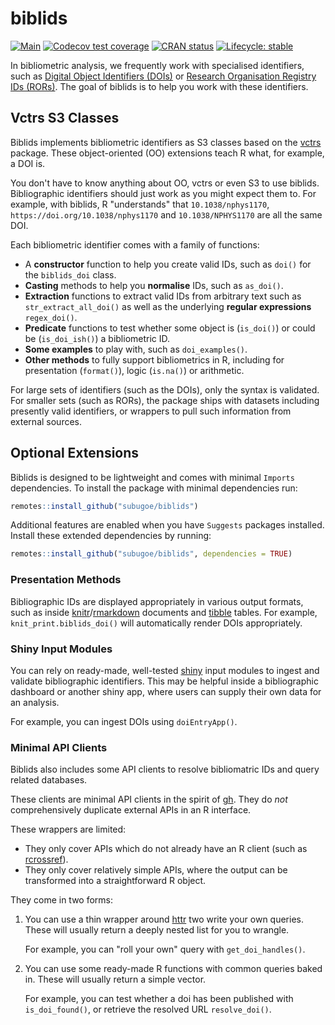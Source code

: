 
# biblids

<!-- badges: start -->
[![Main](https://github.com/subugoe/biblids/workflows/.github/workflows/main.yaml/badge.svg)](https://github.com/subugoe/biblids/actions)
[![Codecov test coverage](https://codecov.io/gh/subugoe/biblids/branch/master/graph/badge.svg)](https://codecov.io/gh/subugoe/biblids?branch=master)
[![CRAN status](https://www.r-pkg.org/badges/version/biblids)](https://CRAN.R-project.org/package=biblids)
[![Lifecycle: stable](https://img.shields.io/badge/lifecycle-stable-brightgreen.svg)](https://lifecycle.r-lib.org/articles/stages.html#stable)
<!-- badges: end -->

In bibliometric analysis, we frequently work with specialised identifiers, such as [Digital Object Identifiers (DOIs)](https://www.doi.org) or [Research Organisation Registry IDs (RORs)](https://ror.org).
The goal of biblids is to help you work with these identifiers.

## Vctrs S3 Classes

Biblids implements bibliometric identifiers as S3 classes based on the [vctrs](https://vctrs.r-lib.org) package.
These object-oriented (OO) extensions teach R what, for example, a DOI is.

You don't have to know anything about OO, vctrs or even S3 to use biblids.
Bibliographic identifiers should just work as you might expect them to.
For example, with biblids, R "understands" that `10.1038/nphys1170`, `https://doi.org/10.1038/nphys1170` and `10.1038/NPHYS1170` are all the same DOI.

Each bibliometric identifier comes with a family of functions:

- A **constructor** function to help you create valid IDs, such as `doi()` for the `biblids_doi` class.
- **Casting** methods to help you **normalise** IDs, such as `as_doi()`.
- **Extraction** functions to extract valid IDs from arbitrary text such as `str_extract_all_doi()` as well as the underlying **regular expressions** `regex_doi()`.
- **Predicate** functions to test whether some object is (`is_doi()`) or could be (`is_doi_ish()`) a bibliometric ID.
- **Some examples** to play with, such as `doi_examples()`.
- **Other methods** to fully support bibliometrics in R, including for presentation (`format()`), logic (`is.na()`) or arithmetic.

For large sets of identifiers (such as the DOIs), only the syntax is validated.
For smaller sets (such as RORs), the package ships with datasets including presently valid identifiers, or wrappers to pull such information from external sources.

## Optional Extensions

Biblids is designed to be lightweight and comes with minimal `Imports` dependencies.
To install the package with minimal dependencies run:

```r
remotes::install_github("subugoe/biblids")
```

Additional features are enabled when you have `Suggests` packages installed.
Install these extended dependencies by running:

```r
remotes::install_github("subugoe/biblids", dependencies = TRUE)
```

### Presentation Methods

Bibliographic IDs are displayed appropriately in various output formats, such as inside [knitr](https://yihui.org/knitr/)/[rmarkdown](https://rmarkdown.rstudio.com) documents and [tibble](http://tibble.tidyverse.org) tables.
For example, `knit_print.biblids_doi()` will automatically render DOIs appropriately.

### Shiny Input Modules

You can rely on ready-made, well-tested [shiny](https://shiny.rstudio.com) input modules to ingest and validate bibliographic identifiers.
This may be helpful inside a bibliographic dashboard or another shiny app, where users can supply their own data for an analysis.

For example, you can ingest DOIs using `doiEntryApp()`.

### Minimal API Clients

Biblids also includes some API clients to resolve bibliomatric IDs and query related databases.

These clients are minimal API clients in the spirit of [gh](https://github.com/r-lib/gh).
They do *not* comprehensively duplicate external APIs in an R interface.

These wrappers are limited:

- They only cover APIs which do not already have an R client (such as [rcrossref](https://github.com/ropensci/rcrossref)).
- They only cover relatively simple APIs, where the output can be transformed into a straightforward R object.

They come in two forms:

1. You can use a thin wrapper around [httr](https://httr.r-lib.org) two write your own queries.
    These will usually return a deeply nested list for you to wrangle.
    
    For example, you can "roll your own" query with `get_doi_handles()`.
1. You can use some ready-made R functions with common queries baked in.
    These will usually return a simple vector.
    
    For example, you can test whether a doi has been published with `is_doi_found()`, or retrieve the resolved URL `resolve_doi()`.
